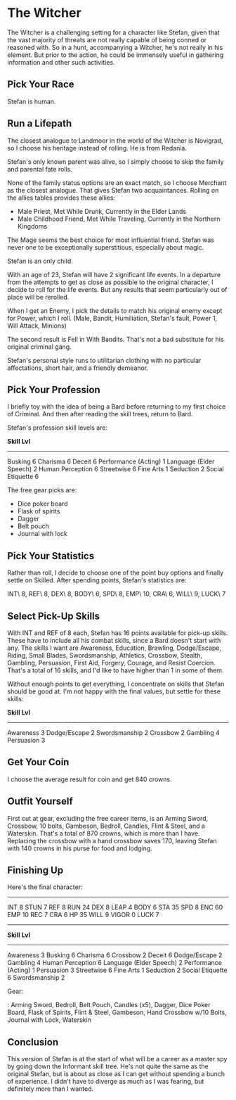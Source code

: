 <!--
 Copyright 2024 David Terhune. All rights reserved.
-->

# The Witcher

The Witcher is a challenging setting for a character like Stefan, given that the vast majority of threats are not really capable of being conned or reasoned with. So in a hunt, accompanying a Witcher, he's not really in his element. But prior to the action, he could be immensely useful in gathering information and other such activities.

## Pick Your Race

Stefan is human.

## Run a Lifepath

The closest analogue to Landmoor in the world of the Witcher is Novigrad, so I choose his heritage instead of rolling. He is from Redania.

Stefan's only known parent was alive, so I simply choose to skip the family and parental fate rolls.

None of the family status options are an exact match, so I choose Merchant as the closest analogue. That gives Stefan two acquaintances. Rolling on the allies tables provides these allies:

- Male Priest, Met While Drunk, Currently in the Elder Lands
- Male Childhood Friend, Met While Traveling, Currently in the Northern Kingdoms

The Mage seems the best choice for most influential friend. Stefan was never one to be exceptionally superstitious, especially about magic.

Stefan is an only child.

With an age of 23, Stefan will have 2 significant life events. In a departure from the attempts to get as close as possible to the original character, I decide to roll for the life events. But any results that seem particularly out of place will be rerolled.

When I get an Enemy, I pick the details to match his original enemy except for Power, which I roll. (Male, Bandit, Humiliation, Stefan's fault, Power 1, Will Attack, Minions)

The second result is Fell in With Bandits. That's not a bad substitute for his original criminal gang.

Stefan's personal style runs to utilitarian clothing with no particular affectations, short hair, and a friendly demeanor.

## Pick Your Profession

I briefly toy with the idea of being a Bard before returning to my first choice of Criminal. And then after reading the skill trees, return to Bard.

Stefan's profession skill levels are:
<!-- markdownlint-disable MD035 -->

**Skill**                 **Lvl**
------------------------ --------
Busking                         6
Charisma                        6
Deceit                          6
Performance (Acting)            1
Language (Elder Speech)         2
Human Perception                6
Streetwise                      6
Fine Arts                       1
Seduction                       2
Social Etiquette                6

The free gear picks are:

- Dice poker board
- Flask of spirits
- Dagger
- Belt pouch
- Journal with lock

## Pick Your Statistics

Rather than roll, I decide to choose one of the point buy options and finally settle on Skilled. After spending points, Stefan's statistics are:

INT\ 8, REF\ 8, DEX\ 8, BODY\ 6, SPD\ 8, EMP\ 10, CRA\ 6, WILL\ 9, LUCK\ 7

## Select Pick-Up Skills

With INT and REF of 8 each, Stefan has 16 points available for pick-up skills. These have to include all his combat skills, since a Bard doesn't start with any. The skills I want are Awareness, Education, Brawling, Dodge/Escape, Riding, Small Blades, Swordsmanship, Athletics, Crossbow, Stealth, Gambling, Persuasion, First Aid, Forgery, Courage, and Resist Coercion. That's a total of 16 skills, and I'd like to have higher than 1 in some of them.

Without enough points to get everything, I concentrate on skills that Stefan should be good at. I'm not happy with the final values, but settle for these skills:

**Skill**         **Lvl**
---------------- --------
Awareness               3
Dodge/Escape            2
Swordsmanship           2
Crossbow                2
Gambling                4
Persuasion              3

## Get Your Coin

I choose the average result for coin and get 840 crowns.

## Outfit Yourself

First cut at gear, excluding the free career items, is an Arming Sword, Crossbow, 10 bolts, Gambeson, Bedroll, Candles, Flint & Steel, and a Waterskin. That's a total of 870 crowns, which is more than I have. Replacing the crossbow with a hand crossbow saves 170, leaving Stefan with 140 crowns in his purse for food and lodging.

## Finishing Up

Here's the final character:

----- --- ------ ---
INT     8 STUN     7
REF     8 RUN     24
DEX     8 LEAP     4
BODY    6 STA     35
SPD     8 ENC     60
EMP    10 REC      7
CRA     6 HP      35
WILL    9 VIGOR    0
LUCK    7
----- --- ------ ---

**Skill**                 **Lvl**
------------------------ --------
Awareness                       3
Busking                         6
Charisma                        6
Crossbow                        2
Deceit                          6
Dodge/Escape                    2
Gambling                        4
Human Perception                6
Language (Elder Speech)         2
Performance (Acting)            1
Persuasion                      3
Streetwise                      6
Fine Arts                       1
Seduction                       2
Social Etiquette                6
Swordsmanship                   2

Gear:

: Arming Sword, Bedroll, Belt Pouch, Candles (x5), Dagger, Dice Poker Board, Flask of Spirits, Flint & Steel, Gambeson, Hand Crossbow w/10 Bolts, Journal with Lock, Waterskin

<!-- markdownlint-enable MD035 -->

## Conclusion

This version of Stefan is at the start of what will be a career as a master spy by going down the Informant skill tree. He's not quite the same as the original Stefan, but is about as close as I can get without spending a bunch of experience. I didn't have to diverge as much as I was fearing, but definitely more than I wanted.
